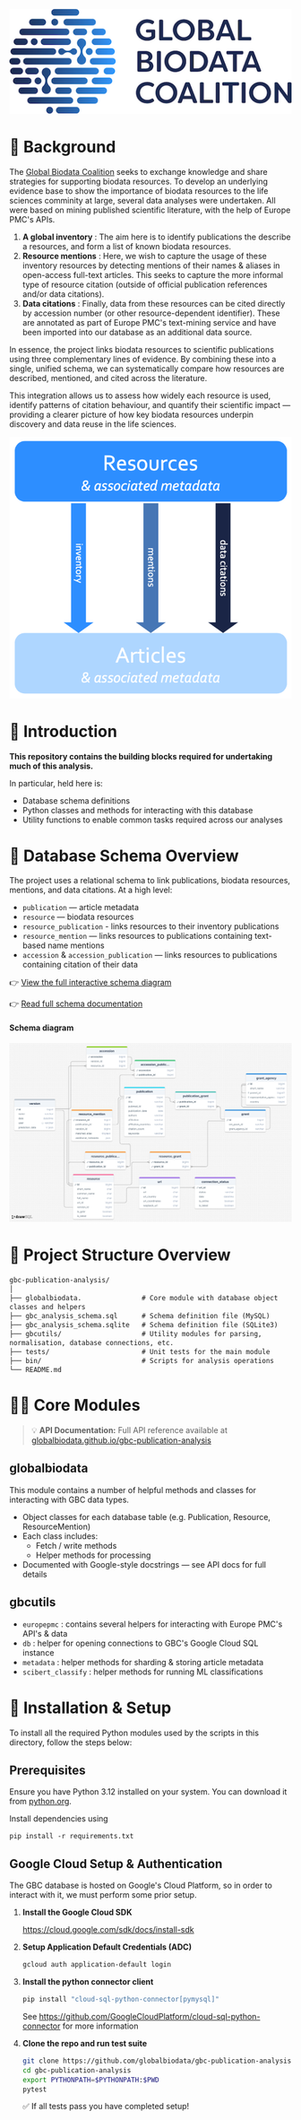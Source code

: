 ![GBC Logo](docs/assets/gbc-logo.png)

# 🧭 Background

The [Global Biodata Coalition](https://globalbiodata.org) seeks to exchange knowledge and share strategies for supporting biodata resources. To develop an underlying evidence base to show the importance of biodata resources to the life sciences comminity at large, several data analyses were undertaken. All were based on mining published scientific literature, with the help of Europe PMC's APIs.

1. **A global inventory** : The aim here is to identify publications the describe a resources, and form a list of known biodata resources.
2. **Resource mentions** : Here, we wish to capture the usage of these inventory resources by detecting mentions of their names & aliases in open-access full-text articles. This seeks to capture the more informal type of resource citation (outside of official publication references and/or data citations).
3. **Data citations** : Finally, data from these resources can be cited directly by accession number (or other resource-dependent identifier). These are annotated as part of Europe PMC's text-mining service and have been imported into our database as an additional data source.


In essence, the project links biodata resources to scientific publications using three complementary lines of evidence. By combining these into a single, unified schema, we can systematically compare how resources are described, mentioned, and cited across the literature.

This integration allows us to assess how widely each resource is used, identify patterns of citation behaviour, and quantify their scientific impact — providing a clearer picture of how key biodata resources underpin discovery and data reuse in the life sciences.

![Overview of resource<->publication linking](docs/assets/link_overview.png)

# 🧭 Introduction

**This repository contains the building blocks required for undertaking much of this analysis.**

In particular, held here is:

- Database schema definitions
- Python classes and methods for interacting with this database
- Utility functions to enable common tasks required across our analyses

# 🧱 Database Schema Overview

The project uses a relational schema to link publications, biodata resources, mentions, and data citations.
At a high level:

- `publication` — article metadata
- `resource` — biodata resources
- `resource_publication` - links resources to their inventory publications
- `resource_mention` — links resources to publications containing text-based name mentions
- `accession` & `accession_publication` — links resources to publications containing citation of their data


👉 [View the full interactive schema diagram](https://drawsql.app/teams/gbc-4/diagrams/gcb-publication-analysis-uber-schema)

👉 [Read full schema documentation](https://globalbiodata.github.io/gbc-publication-analysis/schema/)

#### Schema diagram

![GBC database schema diagram](docs/assets/gbc_schema_diagram.png)

# 🧠 Project Structure Overview

```
gbc-publication-analysis/
│
├── globalbiodata.               # Core module with database object classes and helpers
├── gbc_analysis_schema.sql      # Schema definition file (MySQL)
├── gbc_analysis_schema.sqlite   # Schema definition file (SQLite3)
├── gbcutils/                    # Utility modules for parsing, normalisation, database connections, etc.
├── tests/                       # Unit tests for the main module
├── bin/                         # Scripts for analysis operations
└── README.md
```

# 🧑‍💻 Core Modules

> 💡 **API Documentation:**
> Full API reference available at [globalbiodata.github.io/gbc-publication-analysis](https://globalbiodata.github.io/gbc-publication-analysis/)

## globalbiodata

This module contains a number of helpful methods and classes for interacting with GBC data types.

- Object classes for each database table (e.g. Publication, Resource, ResourceMention)
- Each class includes:
    - Fetch / write methods
    - Helper methods for processing
- Documented with Google-style docstrings — see API docs for full details

## gbcutils

- `europepmc` : contains several helpers for interacting with Europe PMC's API's & data
- `db` : helper for opening connections to GBC's Google Cloud SQL instance
- `metadata` : helper methods for sharding & storing article metadata
- `scibert_classify` : helper methods for running ML classifications

# 🧰 Installation & Setup

To install all the required Python modules used by the scripts in this directory, follow the steps below:

## Prerequisites

Ensure you have Python 3.12 installed on your system. You can download it from [python.org](https://www.python.org/).

Install dependencies using
```
pip install -r requirements.txt
```

## Google Cloud Setup & Authentication

The GBC database is hosted on Google's Cloud Platform, so in order to interact with it, we must perform some prior setup.

1. **Install the Google Cloud SDK**

    https://cloud.google.com/sdk/docs/install-sdk

2. **Setup Application Default Credentials (ADC)**

    ```bash
    gcloud auth application-default login
    ```

3. **Install the python connector client**

    ```bash
    pip install "cloud-sql-python-connector[pymysql]"
    ```
    See https://github.com/GoogleCloudPlatform/cloud-sql-python-connector for more information

4. **Clone the repo and run test suite**

    ```bash
    git clone https://github.com/globalbiodata/gbc-publication-analysis.git
    cd gbc-publication-analysis
    export PYTHONPATH=$PYTHONPATH:$PWD
    pytest
    ```

    ✅ If all tests pass you have completed setup!